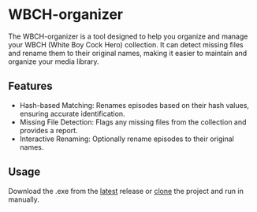 # WBCH-organizer
The WBCH-organizer is a tool designed to help you organize and manage your WBCH (White Boy Cock Hero) collection. It can detect missing files and rename them to their original names, making it easier to maintain and organize your media library.

## Features
* Hash-based Matching: Renames episodes based on their hash values, ensuring accurate identification.
* Missing File Detection: Flags any missing files from the collection and provides a report.
* Interactive Renaming: Optionally rename episodes to their original names.

## Usage
Download the .exe from the [latest](https://github.com/vanishedbydefa/WBCH-organizer/releases/latest) release or [clone](https://github.com/vanishedbydefa/WBCH-organizer.git) the project and run in manually.
